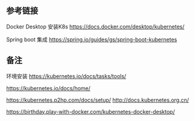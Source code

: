 
## 参考链接 ##

Docker Desktop 安装K8s
https://docs.docker.com/desktop/kubernetes/


Spring boot 集成
https://spring.io/guides/gs/spring-boot-kubernetes



## 备注
环境安装 https://kubernetes.io/docs/tasks/tools/

https://kubernetes.io/docs/home/

https://kubernetes.p2hp.com/docs/setup/
http://docs.kubernetes.org.cn/


https://birthday.play-with-docker.com/kubernetes-docker-desktop/


